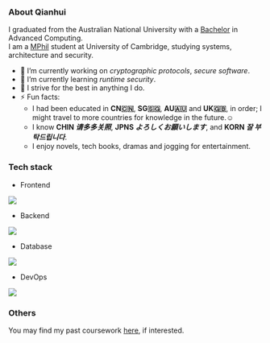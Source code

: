### About Qianhui

I graduated from the Australian National University with a [Bachelor]((https://cecc.anu.edu.au/study/undergraduate/bachelor-advanced-computing-honours)) in Advanced Computing.<br>
I am a [MPhil](https://www.cst.cam.ac.uk/admissions/acs) student at University of Cambridge, studying systems, architecture and security.

- 🔭 I’m currently working on *cryptographic protocols*, *secure software*.
- 🌱 I’m currently learning *runtime security*.
- 💬 I strive for the best in anything I do.
- ⚡ Fun facts:
  - I had been educated in **CN🇨🇳**, **SG🇸🇬**, **AU🇦🇺** and **UK🇬🇧**, in order; I might travel to more countries for knowledge in the future.☺️
  - I know __CHIN *请多多关照*__, __JPNS *よろしくお願いします*__, and __KORN *잘 부탁드립니다*__.
  - I enjoy novels, tech books, dramas and jogging for entertainment.
  

### Tech stack
- Frontend
<p align="left">
  <a href="https://skillicons.dev">
    <img src="https://skillicons.dev/icons?i=html,css,js,nodejs,nextjs,react,ts&perline=14" />
  </a>
</p>

- Backend
<p align="left">
  <a href="https://skillicons.dev">
    <img src="https://skillicons.dev/icons?i=c,cpp,java,js,py,solidity,golang,rust,ruby&perline=14" />
  </a>
</p>

- Database
<p align="left">
  <a href="https://skillicons.dev">
    <img src="https://skillicons.dev/icons?i=postgres,dynamodb,redis,nginx,mongodb,mysql&perline=14" />
  </a>
</p>

- DevOps
<p align="left">
  <a href="https://skillicons.dev">
    <img src="https://skillicons.dev/icons?i=linux,git,aws,docker,md,kubernetes&perline=14" />
  </a>
</p>

### Others
You may find my past coursework [here](https://github.com/qian119-w), if interested.

<!--
**Qianhui-anu/Qianhui-anu** is a ✨ _special_ ✨ repository because its `README.md` (this file) appears on your GitHub profile.

Here are some ideas to get you started:

- 🔭 I’m currently working on ...
- 🌱 I’m currently learning ...
- 👯 I’m looking to collaborate on ...
- 🤔 I’m looking for help with ...
- 💬 Ask me about ...
- 📫 How to reach me: ...
- 😄 Pronouns: ...
- ⚡ Fun fact: ...
-->
